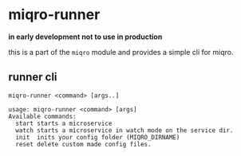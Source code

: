 # miqro-runner

**in early development not to use in production**

this is a part of the ```miqro``` module and provides a simple cli for miqro.

## runner cli

```miqro-runner <command> [args..]```

```
usage: miqro-runner <command> [args]
Available commands:
  start starts a microservice
  watch starts a microservice in watch mode on the service dir.
  init  inits your config folder (MIQRO_DIRNAME)
  reset delete custom made config files.
```

